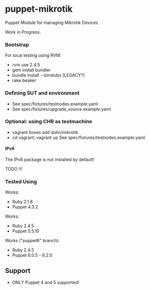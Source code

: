 # puppet-mikrotik
Puppet Module for managing Mikrotik Devices

Work in Progress.

### Bootstrap
For local testing using RVM:
* rvm use 2.4.5
* gem install bundler
* bundle install --binstubs [LEGACY?]
* rake beaker

### Defining SUT and environment
* See spec/fixtures/testnodes.example.yaml
* See spec/fixtures/upgrade_source.example.yaml

### Optional: using CHR as testmachine
* vagrant boxes add dulin/mikrotik
* cd vagrant; vagrant up
See spec/fixtures/testnodes.example.yaml

#### IPv6
The IPv6 package is not installed by default!

TODO !!!


### Tested Using
Works:
* Ruby 2.1.8
* Puppet 4.3.2

Works: 
* Ruby 2.4.5
* Puppet 5.5.10

Works ("puppet6" branch): 
* Ruby 2.4.5
* Puppet 6.0.5 - 6.2.0

## Support
* ONLY Puppet 4 and 5 supported!
